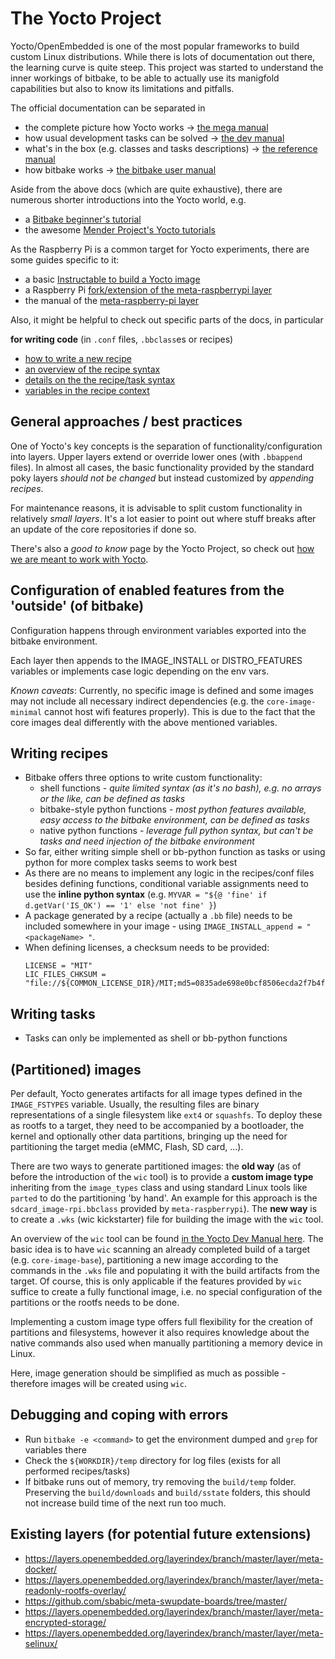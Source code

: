 # The Yocto Project

Yocto/OpenEmbedded is one of the most popular frameworks to build custom Linux distributions. 
While there is lots of documentation out there, the learning curve is quite steep. This project 
was started to understand the inner workings of bitbake, to be able to actually use its manigfold 
capabilities but also to know its limitations and pitfalls.

The official documentation can be separated in
- the complete picture how Yocto works -> [the mega manual](https://www.yoctoproject.org/docs/current/mega-manual/mega-manual.html)
- how usual development tasks can be solved -> [the dev manual](https://www.yoctoproject.org/docs/latest/dev-manual/dev-manual.html)
- what's in the box (e.g. classes and tasks descriptions) -> [the reference manual](https://www.yoctoproject.org/docs/current/ref-manual/ref-manual.html)
- how bitbake works -> [the bitbake user manual](https://www.yoctoproject.org/docs/latest/bitbake-user-manual/bitbake-user-manual.html)

Aside from the above docs (which are quite exhaustive), there are numerous shorter introductions into 
the Yocto world, e.g. 
- a [Bitbake beginner's tutorial](https://a4z.bitbucket.io/docs/BitBake/guide.html)
- the awesome [Mender Project's Yocto tutorials](https://hub.mender.io/c/tutorials/yocto-project/19)

As the Raspberry Pi is a common target for Yocto experiments, there are some guides specific to it:
- a basic [Instructable to build a Yocto image](https://www.instructables.com/id/Building-GNULinux-Distribution-for-Raspberry-Pi-Us/)
- a Raspberry Pi [fork/extension of the meta-raspberrypi layer](https://jumpnowtek.com/rpi/Raspberry-Pi-Systems-with-Yocto.html)
- the manual of the [meta-raspberry-pi layer](https://meta-raspberrypi.readthedocs.io/en/latest/readme.html)

Also, it might be helpful to check out specific parts of the docs, in particular

**for writing code** (in `.conf` files, `.bbclass`es or recipes)
- [how to write a new recipe](https://www.yoctoproject.org/docs/current/dev-manual/dev-manual.html#new-recipe-writing-a-new-recipe)
- [an overview of the recipe syntax](https://www.yoctoproject.org/docs/current/dev-manual/dev-manual.html#recipe-syntax)
- [details on the the recipe/task syntax](https://www.yoctoproject.org/docs/latest/bitbake-user-manual/bitbake-user-manual.html#bitbake-user-manual-metadata)
- [variables in the recipe context](https://www.yoctoproject.org/docs/current/ref-manual/ref-manual.html#ref-varlocality-recipe-required)


## General approaches / best practices

One of Yocto's key concepts is the separation of functionality/configuration into layers. Upper 
layers extend or override lower ones (with `.bbappend` files). In almost all cases, the basic 
functionality provided by the standard poky layers *should not be changed* but instead customized 
by *appending recipes*.

For maintenance reasons, it is advisable to split custom functionality in relatively *small layers*. 
It's a lot easier to point out where stuff breaks after an update of the core repositories if done so.

There's also a *good to know* page by the Yocto Project, so check out [how we are meant to work with Yocto](https://www.yoctoproject.org/docs/what-i-wish-id-known/).


## Configuration of enabled features from the 'outside' (of bitbake)

Configuration happens through environment variables exported into the bitbake environment. 

Each layer then appends to the IMAGE_INSTALL or DISTRO_FEATURES variables or implements case logic 
depending on the env vars.

*Known caveats*: Currently, no specific image is defined and some images may not include all necessary 
indirect dependencies (e.g. the `core-image-minimal` cannot host wifi features properly). This is due to 
the fact that the core images deal differently with the above mentioned variables.


## Writing recipes

- Bitbake offers three options to write custom functionality: 
  - shell functions - *quite limited syntax (as it's no bash), e.g. no arrays or the like, can be defined as tasks*
  - bitbake-style python functions - *most python features available, easy access to the bitbake environment, can be defined as tasks*
  - native python functions - *leverage full python syntax, but can't be tasks and need injection of the bitbake environment*
- So far, either writing simple shell or bb-python function as tasks or using python for more complex 
  tasks seems to work best
- As there are no means to implement any logic in the recipes/conf files besides defining functions, conditional 
  variable assignments need to use the **inline python syntax** (e.g. `MYVAR = "${@ 'fine' if d.getVar('IS_OK') == '1' else 'not fine' }`)
- A package generated by a recipe (actually a `.bb` file) needs to be included somewhere in your image - using 
  `IMAGE_INSTALL_append = " <packageName> "`.
- When defining licenses, a checksum needs to be provided:
  ```
  LICENSE = "MIT"
  LIC_FILES_CHKSUM = "file://${COMMON_LICENSE_DIR}/MIT;md5=0835ade698e0bcf8506ecda2f7b4f302"
  ```


## Writing tasks

- Tasks can only be implemented as shell or bb-python functions


## (Partitioned) images

Per default, Yocto generates artifacts for all image types defined in the `IMAGE_FSTYPES` variable. Usually, the resulting 
files are binary representations of a single filesystem like `ext4` or `squashfs`. To deploy these as rootfs to a target, 
they need to be accompanied by a bootloader, the kernel and optionally other data partitions, bringing up the need for 
partitioning the target media (eMMC, Flash, SD card, ...).

There are two ways to generate partitioned images: the **old way** (as of before the introduction of the `wic` tool) is to 
provide a **custom image type** inheriting from the `image_types` class and using standard Linux tools like `parted` to do 
the partitioning 'by hand'. An example for this approach is the `sdcard_image-rpi.bbclass` provided by `meta-raspberrypi`). 
The **new way** is to create a `.wks` (wic kickstarter) file for building the image with the `wic` tool.

An overview of the `wic` tool can be found 
[in the Yocto Dev Manual here](https://www.yoctoproject.org/docs/current/dev-manual/dev-manual.html#creating-partitioned-images-using-wic). 
The basic idea is to have `wic` scanning an already completed build of a target (e.g. `core-image-base`), partitioning 
a new image according to the commands in the `.wks` file and populating it with the build artifacts from the target. 
Of course, this is only applicable if the features provided by `wic` suffice to create a fully functional image, i.e. 
no special configuration of the partitions or the rootfs needs to be done.

Implementing a custom image type offers full flexibility for the creation of partitions and filesystems, however it also 
requires knowledge about the native commands also used when manually partitioning a memory device in Linux.

Here, image generation should be simplified as much as possible - therefore images will be created using `wic`.


## Debugging and coping with errors

- Run `bitbake -e <command>` to get the environment dumped and `grep` for variables there
- Check the `${WORKDIR}/temp` directory for log files (exists for all performed recipes/tasks)
- If bitbake runs out of memory, try removing the `build/temp` folder. Preserving the `build/downloads` 
  and `build/sstate` folders, this should not increase build time of the next run too much.



## Existing layers (for potential future extensions)

- https://layers.openembedded.org/layerindex/branch/master/layer/meta-docker/
- https://layers.openembedded.org/layerindex/branch/master/layer/meta-readonly-rootfs-overlay/
- https://github.com/sbabic/meta-swupdate-boards/tree/master/
- https://layers.openembedded.org/layerindex/branch/master/layer/meta-encrypted-storage/
- https://layers.openembedded.org/layerindex/branch/master/layer/meta-selinux/

